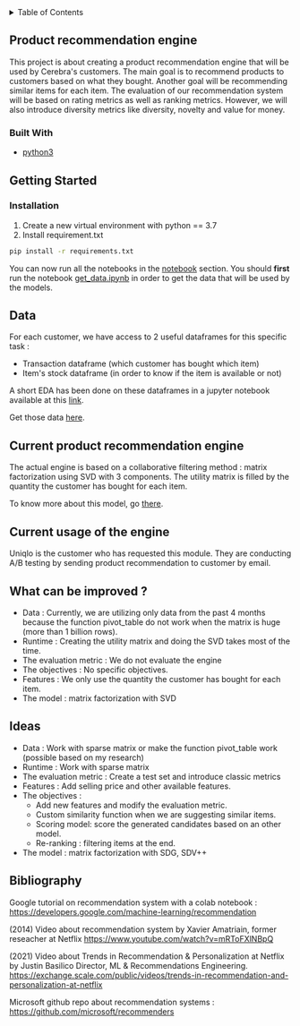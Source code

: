 <!-- TABLE OF CONTENTS -->
<details>
  <summary>Table of Contents</summary>
  <ol>
    <li>
      <a href="#about-the-project">About The Project</a>
      <ul>
        <li><a href="#built-with">Built With</a></li>
      </ul>
    </li>
    <li>
      <a href="#getting-started">Getting Started</a>
      <ul>
        <li><a href="#installation">Installation</a></li>
      </ul>
    </li>
    <li><a href="#data">Data</a></li>
    <li><a href="#current-product-recommendation-engine ">Current product recommendation engine</a></li>
    <li><a href="#current-usage-of-the-engine">Current usage of the engine</a></li>
    <li><a href="#what-can-be-improved"> What can be improved ?</a></li>
    <li><a href="#ideas">Ideas</a></li>
    <li><a href="#bibliography">Bibliography</a></li>
  </ol>
</details>

<!-- ABOUT THE PROJECT -->
## Product recommendation engine

This project is about creating a product recommendation engine that will be used by Cerebra's customers. The main goal is to recommend products to customers based on what they bought. Another goal will be recommending similar items for each item. The  evaluation of our recommendation system will be based on rating metrics as well as ranking metrics. However, we will also introduce diversity metrics like diversity, novelty and value for money.

### Built With

* [python3](https://www.python.org/)

<!-- GETTING STARTED -->
## Getting Started
### Installation

1. Create a new virtual environment with python == 3.7
2. Install requirement.txt
  ```sh
  pip install -r requirements.txt
  ```

You can now run all the notebooks in the [notebook](notebook) section. 
You should **first** run the notebook [get_data.ipynb](notebook/data/get_data.ipynb) in order to get the data that will be used by the models.

<!-- Data -->
## Data 

For each customer, we have access to 2 useful dataframes for this specific task : 
- Transaction dataframe (which customer has bought which item)
- Item's stock dataframe (in order to know if the item is available or not)

A short EDA has been done on these dataframes in a jupyter notebook available at this [link](notebook/exploratory_data_analysis/transactions_df_eda.ipynb).

Get those data [here](notebook/data/get_data.ipynb).

<!-- Current product recommendation engine -->
## Current product recommendation engine 
The actual engine is based on a collaborative filtering method : matrix factorization using SVD with 3 components. The utility matrix is filled by the quantity the customer has bought for each item. 

To know more about this model, go [there](models/t_svd).

<!-- Current usage of the engine -->
## Current usage of the engine

Uniqlo is the customer who has requested this module. 
They are conducting A/B testing by sending product recommendation to customer by email.

<!-- What can be improved ? -->
## What can be improved ? 
- Data : Currently, we are utilizing only data from the past 4 months because the function pivot_table do not work when the matrix is huge (more than 1 billion rows). 
- Runtime : Creating the utility matrix and doing the SVD takes most of the time. 
- The evaluation metric : We do not evaluate the engine
- The objectives : No specific objectives.
- Features : We only use the quantity the customer has bought for each item.
- The model : matrix factorization with SVD

<!-- Ideas -->
## Ideas 
- Data : Work with sparse matrix or make the function pivot_table work (possible based on my research)
- Runtime : Work with sparse matrix
- The evaluation metric : Create a  test set and introduce classic metrics
- Features : Add selling price and other available features.
- The objectives : 
    - Add new features and modify the evaluation metric. 
    - Custom similarity function when we are suggesting similar items. 
    - Scoring model: score the generated candidates based on an other model. 
    - Re-ranking : filtering items at the end.
- The model : matrix factorization with SDG, SDV++

<!-- Bibliography -->
## Bibliography 

Google tutorial on recommendation system with a colab notebook : https://developers.google.com/machine-learning/recommendation

(2014) Video about recommendation system by Xavier Amatriain, former reseacher at Netflix
https://www.youtube.com/watch?v=mRToFXlNBpQ

(2021) Video about Trends in Recommendation & Personalization at Netflix by Justin Basilico Director, ML & Recommendations Engineering.
https://exchange.scale.com/public/videos/trends-in-recommendation-and-personalization-at-netflix

Microsoft github repo about recommendation systems : https://github.com/microsoft/recommenders
